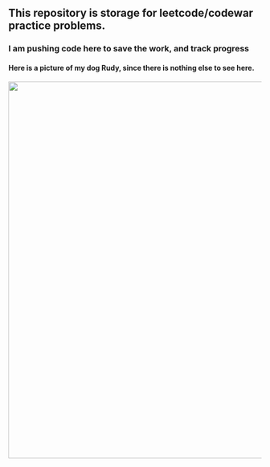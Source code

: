 ## This repository is storage for leetcode/codewar practice problems.

### I am pushing code here to save the work, and track progress

#### Here is a picture of my dog Rudy, since there is nothing else to see here.

<img src="https://imgur.com/TAtnhLt.png" width="550" height="750">
